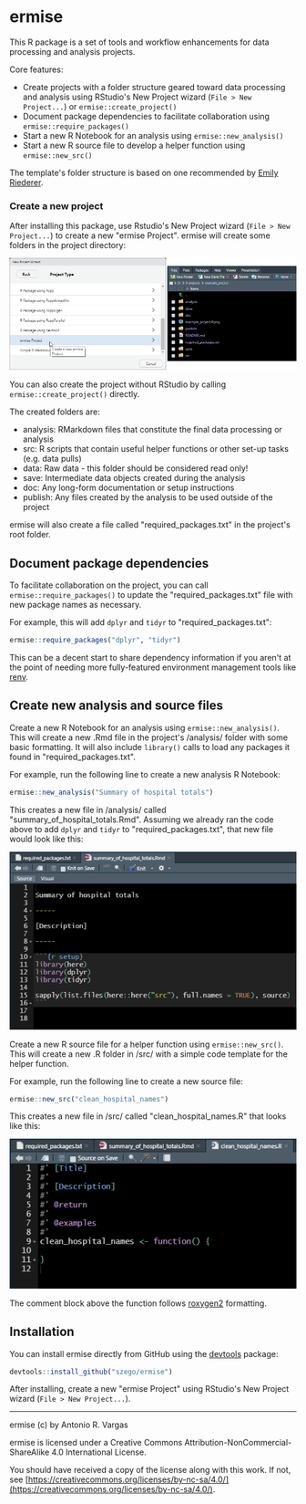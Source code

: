 
# ermise

<!-- badges: start -->
<!-- badges: end -->

This R package is a set of tools and workflow enhancements for data processing and analysis projects.

Core features:
- Create projects with a folder structure geared toward data processing and analysis using RStudio's New Project wizard (`File > New Project...`) or `ermise::create_project()`
- Document package dependencies to facilitate collaboration using `ermise::require_packages()`
- Start a new R Notebook for an analysis using `ermise::new_analysis()`
- Start a new R source file to develop a helper function using `ermise::new_src()`

The template's folder structure is based on one recommended by [Emily Riederer](https://emilyriederer.netlify.app/post/team-of-packages/).

### Create a new project

After installing this package, use Rstudio's New Project wizard (`File > New Project...`) to create a new "ermise Project". ermise will create some folders in the project directory:

![RStudio's New Project wizard and ermise folder structure](/inst/readme_imgs/new_project.png)

You can also create the project without RStudio by calling `ermise::create_project()` directly.

The created folders are:
- analysis: RMarkdown files that constitute the final data processing or analysis
- src: R scripts that contain useful helper functions or other set-up tasks (e.g. data pulls)
- data: Raw data - this folder should be considered read only!
- save: Intermediate data objects created during the analysis
- doc: Any long-form documentation or setup instructions
- publish: Any files created by the analysis to be used outside of the project

ermise will also create a file called "required_packages.txt" in the project's root folder.

## Document package dependencies

To facilitate collaboration on the project, you can call `ermise::require_packages()` to update the "required_packages.txt" file with new package names as necessary.

For example, this will add `dplyr` and `tidyr` to "required_packages.txt":
```r
ermise::require_packages("dplyr", "tidyr")
```

This can be a decent start to share dependency information if you aren't at the point of needing more fully-featured environment management tools like [renv](https://rstudio.github.io/renv/articles/renv.html).

## Create new analysis and source files

Create a new R Notebook for an analysis using `ermise::new_analysis()`. This will create a new .Rmd file in the project's /analysis/ folder with some basic formatting. It will also include `library()` calls to load any packages it found in "required_packages.txt".

For example, run the following line to create a new analysis R Notebook:
```r
ermise::new_analysis("Summary of hospital totals")
```
This creates a new file in /analysis/ called "summary_of_hospital_totals.Rmd". Assuming we already ran the code above to add `dplyr` and `tidyr` to "required_packages.txt", that new file would look like this:

![An .Rmd file with the provided title, a place to enter a description, and a setup chunk containing library() calls to packages from required_packages.txt](/inst/readme_imgs/new_analysis.png)

Create a new R source file for a helper function using `ermise::new_src()`. This will create a new .R folder in /src/ with a simple code template for the helper function.

For example, run the following line to create a new source file:
```r
ermise::new_src("clean_hospital_names")
```
This creates a new file in /src/ called "clean_hospital_names.R" that looks like this:

![An .R file with a function template for a function called clean_hospital_names()](/inst/readme_imgs/new_src.png)

The comment block above the function follows [roxygen2](https://roxygen2.r-lib.org/) formatting.

## Installation

You can install ermise directly from GitHub using the [devtools](https://cran.r-project.org/package=devtools) package:

``` r
devtools::install_github("szego/ermise")
```

After installing, create a new "ermise Project" using RStudio's New Project wizard (`File > New Project...`).

-----

ermise (c) by Antonio R. Vargas

ermise is licensed under a Creative Commons Attribution-NonCommercial-ShareAlike 4.0 International License.

You should have received a copy of the license along with this work. If not, see [https://creativecommons.org/licenses/by-nc-sa/4.0/](https://creativecommons.org/licenses/by-nc-sa/4.0/).
